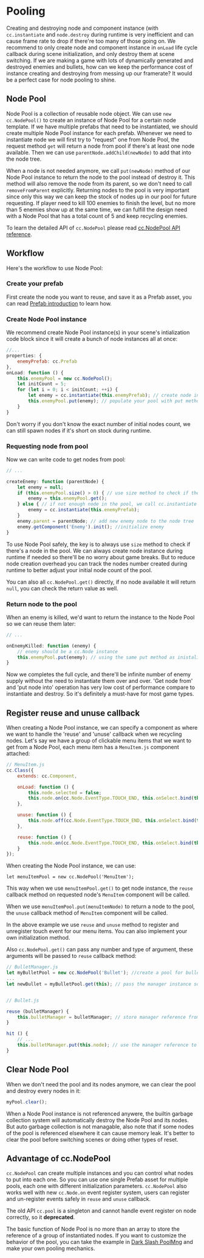 # Pooling

Creating and destroying node and component instance (with `cc.instantiate` and `node.destroy` during runtime is very inefficient and can cause frame rate to drop if there're too many of those going on. We recommend to only create node and component instance in `onLoad` life cycle callback during scene initialization, and only destroy them at scene switching. If we are making a game with lots of dynamically generated and destroyed enemies and bullets, how can we keep the performance cost of instance creating and destroying from messing up our framerate? It would be a perfect case for node pooling to shine.


## Node Pool

Node Pool is a collection of reusable node object. We can use `new cc.NodePool()` to create an instance of Node Pool for a certain node template. If we have multiple prefabs that need to be instantiated, we should create multiple Node Pool instance for each prefab. Whenever we need to instantiate node we will first try to "request" one from Node Pool, the request method `get` will return a node from pool if there's at least one node available. Then we can use `parentNode.addChild(newNode)` to add that into the node tree.

When a node is not needed anymore, we call `put(newNode)` method of our Node Pool instance to return the node to the pool instead of destroy it. This method will also remove the node from its parent, so we don't need to call `removeFromParent` explicitly. Returning nodes to the pool is very important since only this way we can keep the stock of nodes up in our pool for future requesting. If player need to kill 100 enemies to finish the level, but no more than 5 enemies show up at the same time, we can fulfill the design need with a Node Pool that has a total count of 5 and keep recycling enemies.

To learn the detailed API of `cc.NodePool` please read [cc.NodePool API reference](../../../api/en/classes/NodePool.html).


## Workflow

Here's the workflow to use Node Pool:

### Create your prefab

First create the node you want to reuse, and save it as a Prefab asset, you can read [Prefab introduction](../asset-workflow/prefab.md) to learn how.


### Create Node Pool instance

We recommend create Node Pool instance(s) in your scene's intialization code block since it will create a bunch of node instances all at once:

```js
//...
properties: {
    enemyPrefab: cc.Prefab
},
onLoad: function () {
    this.enemyPool = new cc.NodePool();
    let initCount = 5;
    for (let i = 0; i < initCount; ++i) {
        let enemy = cc.instantiate(this.enemyPrefab); // create node instance
        this.enemyPool.put(enemy); // populate your pool with put method
    }
}
```

Don't worry if you don't know the exact number of initial nodes count, we can still spawn nodes if it's short on stock during runtime.


### Requesting node from pool

Now we can write code to get nodes from pool:

```js
// ...

createEnemy: function (parentNode) {
    let enemy = null;
    if (this.enemyPool.size() > 0) { // use size method to check if there're nodes available in the pool
        enemy = this.enemyPool.get();
    } else { // if not enough node in the pool, we call cc.instantiate to create node
        enemy = cc.instantiate(this.enemyPrefab);
    }
    enemy.parent = parentNode; // add new enemy node to the node tree
    enemy.getComponent('Enemy').init(); //initialize enemy
}
```

To use Node Pool safely, the key is to always use `size` method to check if there's a node in the pool. We can always create node instance during runtime if needed so there'll be no worry about game breaks. But to reduce node creation overhead you can track the nodes number created during runtime to better adjust your initial node count of the pool.

You can also all `cc.NodePool.get()` directly, if no node available it will return `null`, you can check the return value as well.


### Return node to the pool

When an enemy is killed, we'd want to return the instance to the Node Pool so we can reuse them later:


```js
// ...

onEnemyKilled: function (enemy) {
    // enemy should be a cc.Node instance
    this.enemyPool.put(enemy); // using the same put method as inistalizing node pool, this will also call removeFromParent for the node
}
```

Now we completes the full cycle, and there'll be infinite number of enemy supply without the need to instantiate them over and over. 'Get node from' and 'put node into' operation has very low cost of performance compare to instantiate and destroy. So it's definitely a must-have for most game types.


## Register reuse and unuse callback

When creating a Node Pool instance, we can specify a component as where we want to handle the 'reuse' and 'unuse' callback when we recycling nodes. Let's say we have a group of clickable menu items that we want to get from a Node Pool, each menu item has a `MenuItem.js` component attached:

```js
// MenuItem.js
cc.Class({
    extends: cc.Component,

    onLoad: function () {
        this.node.selected = false;
        this.node.on(cc.Node.EventType.TOUCH_END, this.onSelect.bind(this), this.node);
    },

    unuse: function () {
        this.node.off(cc.Node.EventType.TOUCH_END, this.onSelect.bind(this), this.node);
    },

    reuse: function () {
        this.node.on(cc.Node.EventType.TOUCH_END, this.onSelect.bind(this), this.node);
    }
});
```

When creating the Node Pool instance, we can use:

`let menuItemPool = new cc.NodePool('MenuItem');`

This way when we use `menuItemPool.get()` to get node instance, the `reuse` callback method on requested node's `MenuItem` component will be called.

When we use `menuItemPool.put(menuItemNode)` to return a node to the pool, the `unuse` callback method of `MenuItem` component will be called.

In the above example we use `reuse` and `unuse` method to register and unregister touch event for our menu items. You can also implement your own initialization method.

Also `cc.NodePool.get()` can pass any number and type of argument, these arguments will be passed to `reuse` callback method:

```js
// BulletManager.js
let myBulletPool = new cc.NodePool('Bullet'); //create a pool for bullet
...
let newBullet = myBulletPool.get(this); // pass the manager instance so we can recycle the bullet in its component


// Bullet.js

reuse (bulletManager) {
    this.bulletManager = bulletManager; // store manager reference from argument of get method
}

hit () {
    // ...
    this.bulletManager.put(this.node); // use the manager reference to recyle bullet
}
```


## Clear Node Pool

When we don't need the pool and its nodes anymore, we can clear the pool and destroy every nodes in it:

```js
myPool.clear();
```

When a Node Pool instance is not referenced anywere, the builtin garbage collection system will automatically destroy the Node Pool and its nodes. But auto garbage collection is not managable, also note that if some nodes of the pool is referenced elsewhere it can cause memory leak. It's better to clear the pool before switching scenes or doing other types of reset.


## Advantage of cc.NodePool

`cc.NodePool` can create multiple instances and you can control what nodes to put into each one. So you can use one single Prefab asset for multiple pools, each one with different initialization parameters. `cc.NodePool` also works well with new `cc.Node.on` event register system, users can register and un-register events safely in `reuse` and `unuse` callback.

The old API `cc.pool` is a singleton and cannot handle event register on node correctly, so it **deprecated**.

The basic function of Node Pool is no more than an array to store the reference of a group of instantiated nodes. If you want to customize the behavior of the pool, you can take the example in [Dark Slash PoolMng](https://github.com/cocos-creator/tutorial-dark-slash/blob/master/assets/scripts/PoolMng.js) and make your own pooling mechanics.
